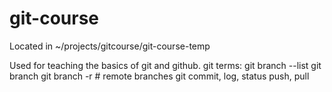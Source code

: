 # git-course

Located in ~/projects/gitcourse/git-course-temp

Used for teaching the basics of git and github.
git terms:
  git branch --list
  git branch <new branch>
  git branch -r # remote branches
  git commit, log, status push, pull
